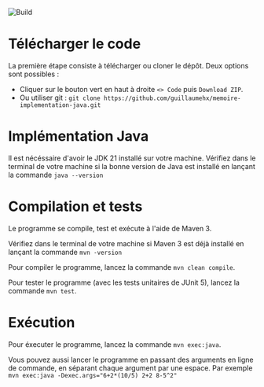 ![Build](https://github.com/tommens/calculator-java/actions/workflows/maven.yml/badge.svg)

# Télécharger le code

La première étape consiste à télécharger ou cloner le dépôt. Deux options sont possibles :
- Cliquer sur le bouton vert en haut à droite ```<> Code``` puis ```Download ZIP```.
- Ou utiliser git : ``` git clone https://github.com/guillaumehx/memoire-implementation-java.git ```

# Implémentation Java

Il est nécéssaire d'avoir le JDK 21 installé sur votre machine.
Vérifiez dans le terminal de votre machine si la bonne version de Java est installé en lançant la commande ```java --version```

# Compilation et tests

Le programme se compile, test et exécute à l'aide de Maven 3.

Vérifiez dans le terminal de votre machine si Maven 3 est  déjà installé en lançant la commande ```mvn -version```

Pour compiler le programme, lancez la commande ``mvn clean compile``.

Pour tester le programme (avec les tests unitaires de JUnit 5), lancez la commande ``mvn test``.

# Exécution

Pour éxecuter le programme, lancez la commande ``mvn exec:java``.

Vous pouvez aussi lancer le programme en passant des arguments en ligne de commande, en séparant chaque argument par une espace. Par exemple ```mvn exec:java -Dexec.args="6+2*(10/5) 2+2 8-5^2"```
